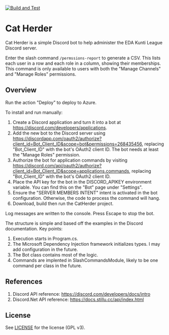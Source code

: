 [![Build and Test](https://github.com/anthonylangsworth/CatHerder/actions/workflows/main.yml/badge.svg)](https://github.com/anthonylangsworth/CatHerder/actions/workflows/main.yml)

# Cat Herder

Cat Herder is a simple Discord bot to help administer the EDA Kunti League Discord server. 

Enter the slash command `/permssions-report` to generate a CSV. This lists each user in a row and each role in a column, showing their memberships. This command is only available to users with both the "Manage Channels" and "Manage Roles" permissions.

## Overview

Run the action "Deploy" to deploy to Azure.

To install and run manually:
1. Create a Discord application and turn it into a bot at https://discord.com/developers/applications.
2. Add the new bot to the Discord server using https://discordapp.com/oauth2/authorize?client_id=Bot_Client_ID&scope=bot&permissions=268435456, replacing "Bot_Client_ID" with the bot's OAuth2 client ID. The bot needs at least the "Manage Roles" permission.
3. Authorize the bot for application commands by visiting https://discord.com/api/oauth2/authorize?client_id=Bot_Client_ID&scope=applications.commands, replacing "Bot_Client_ID" with the bot's OAuth2 client ID.
4. Place the API key for the bot in the DISCORD_APIKEY environment variable. You can find this on the "Bot" page under "Settings".
5. Ensure the "SERVER MEMBERS INTENT" intent is activated in the bot configuration. Otherwise, the code to process the command will hang.
6. Download, build then run the CatHerder project.

Log messages are written to the console. Press Escape to stop the bot.

The structure is simple and based off the examples in the Discord documentation. Key points:
1. Execution starts in Program.cs.
2. The Microsoft Dependency Injection framework initializes types. I may add configuration in the future.
3. The Bot class contains most of the logic.
4. Commands are implented in SlashCommandsModule, likely to be one command per class in the future.

## References

1. Discord API reference: https://discord.com/developers/docs/intro
2. Discord.Net API reference: https://docs.stillu.cc/api/index.html

## License

See [LICENSE](LICENSE) for the license (GPL v3).

